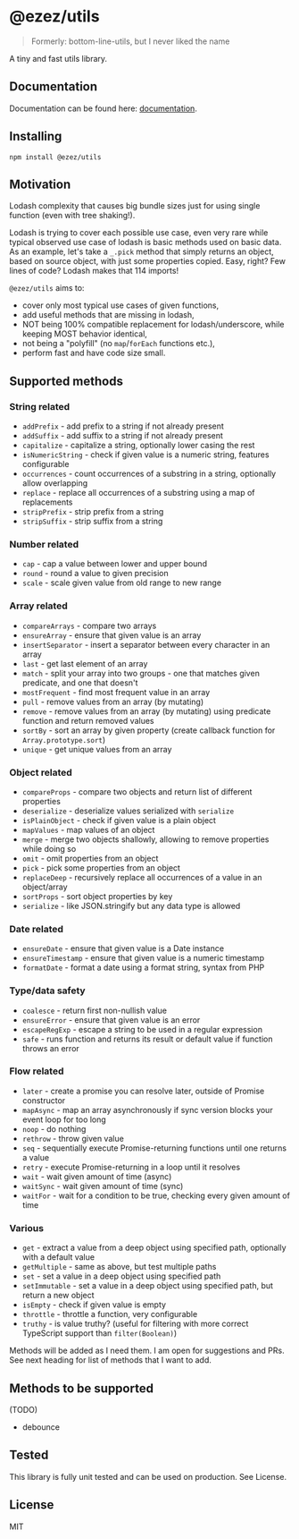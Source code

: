# @ezez/utils

> Formerly: bottom-line-utils, but I never liked the name

A tiny and fast utils library.

## Documentation

Documentation can be found here: [documentation](https://ezez.dev/docs/utils/latest).

## Installing

`npm install @ezez/utils`

## Motivation

Lodash complexity that causes big bundle sizes just for using single function (even with tree shaking!).

Lodash is trying to cover each possible use case, even very rare while typical observed use case of lodash is basic
methods used on basic data. As an example, let's take a `_.pick` method that simply returns an object, based on source
object, with just some properties copied. Easy, right? Few lines of code? Lodash makes that 114 imports!

`@ezez/utils` aims to:
- cover only most typical use cases of given functions,
- add useful methods that are missing in lodash,
- NOT being 100% compatible replacement for lodash/underscore, while keeping MOST behavior identical,
- not being a "polyfill" (no `map`/`forEach` functions etc.),
- perform fast and have code size small.

## Supported methods

### String related
- `addPrefix` - add prefix to a string if not already present
- `addSuffix` - add suffix to a string if not already present
- `capitalize` - capitalize a string, optionally lower casing the rest
- `isNumericString` - check if given value is a numeric string, features configurable
- `occurrences` - count occurrences of a substring in a string, optionally allow overlapping
- `replace` - replace all occurrences of a substring using a map of replacements
- `stripPrefix` - strip prefix from a string
- `stripSuffix` - strip suffix from a string

### Number related
- `cap` - cap a value between lower and upper bound
- `round` - round a value to given precision
- `scale` - scale given value from old range to new range

### Array related
- `compareArrays` - compare two arrays
- `ensureArray` - ensure that given value is an array
- `insertSeparator` - insert a separator between every character in an array
- `last` - get last element of an array
- `match` - split your array into two groups - one that matches given predicate, and one that doesn't
- `mostFrequent` - find most frequent value in an array
- `pull` - remove values from an array (by mutating)
- `remove` - remove values from an array (by mutating) using predicate function and return removed values
- `sortBy` - sort an array by given property (create callback function for `Array.prototype.sort`)
- `unique` - get unique values from an array

### Object related
- `compareProps` - compare two objects and return list of different properties
- `deserialize` - deserialize values serialized with `serialize`
- `isPlainObject` - check if given value is a plain object
- `mapValues` - map values of an object
- `merge` - merge two objects shallowly, allowing to remove properties while doing so
- `omit` - omit properties from an object
- `pick` - pick some properties from an object
- `replaceDeep` - recursively replace all occurrences of a value in an object/array
- `sortProps` - sort object properties by key
- `serialize` - like JSON.stringify but any data type is allowed

### Date related
- `ensureDate` - ensure that given value is a Date instance
- `ensureTimestamp` - ensure that given value is a numeric timestamp
- `formatDate` - format a date using a format string, syntax from PHP

### Type/data safety
- `coalesce` - return first non-nullish value
- `ensureError` - ensure that given value is an error
- `escapeRegExp` - escape a string to be used in a regular expression
- `safe` - runs function and returns its result or default value if function throws an error

### Flow related
- `later` - create a promise you can resolve later, outside of Promise constructor
- `mapAsync` - map an array asynchronously if sync version blocks your event loop for too long
- `noop` - do nothing
- `rethrow` - throw given value
- `seq` - sequentially execute Promise-returning functions until one returns a value
- `retry` - execute Promise-returning in a loop until it resolves
- `wait` - wait given amount of time (async)
- `waitSync` - wait given amount of time (sync)
- `waitFor` - wait for a condition to be true, checking every given amount of time

### Various
- `get` - extract a value from a deep object using specified path, optionally with a default value
- `getMultiple` - same as above, but test multiple paths
- `set` - set a value in a deep object using specified path
- `setImmutable` - set a value in a deep object using specified path, but return a new object
- `isEmpty` - check if given value is empty
- `throttle` - throttle a function, very configurable
- `truthy` - is value truthy? (useful for filtering with more correct TypeScript support than `filter(Boolean)`)

Methods will be added as I need them. I am open for suggestions and PRs. See next heading for list of methods that I
want to add.

## Methods to be supported

(TODO)
- debounce

## Tested

This library is fully unit tested and can be used on production. See License.

## License

MIT
